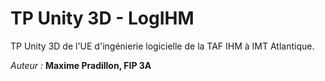 # TP Unity 3D - LogIHM

TP Unity 3D de l'UE d'ingénierie logicielle de la TAF IHM à IMT Atlantique.

*Auteur :* **Maxime Pradillon, FIP 3A**
